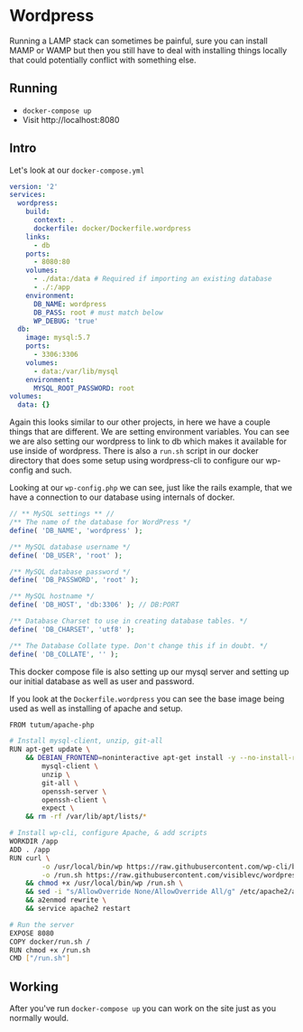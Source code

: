 # Wordpress
Running a LAMP stack can sometimes be painful, sure you can install MAMP or WAMP but then you still have to deal with installing things locally that could potentially conflict with something else. 

## Running
- `docker-compose up`
- Visit http://localhost:8080

## Intro
Let's look at our `docker-compose.yml`

```yml
version: '2'
services:
  wordpress:
    build:
      context: .
      dockerfile: docker/Dockerfile.wordpress
    links:
      - db
    ports:
      - 8080:80
    volumes:
      - ./data:/data # Required if importing an existing database
      - ./:/app
    environment:
      DB_NAME: wordpress
      DB_PASS: root # must match below
      WP_DEBUG: 'true'
  db:
    image: mysql:5.7
    ports:
      - 3306:3306
    volumes:
      - data:/var/lib/mysql
    environment:
      MYSQL_ROOT_PASSWORD: root
volumes:
  data: {}
```

Again this looks similar to our other projects, in here we have a couple things that are different. We are setting environment variables. You can see we are also setting our wordpress to link to db which makes it available for use inside of wordpress. There is also a `run.sh` script in our docker directory that does some setup using wordpress-cli to configure our wp-config and such.

Looking at our `wp-config.php` we can see, just like the rails example, that we have a connection to our database using internals of docker.

```php
// ** MySQL settings ** //
/** The name of the database for WordPress */
define( 'DB_NAME', 'wordpress' );

/** MySQL database username */
define( 'DB_USER', 'root' );

/** MySQL database password */
define( 'DB_PASSWORD', 'root' );

/** MySQL hostname */
define( 'DB_HOST', 'db:3306' ); // DB:PORT

/** Database Charset to use in creating database tables. */
define( 'DB_CHARSET', 'utf8' );

/** The Database Collate type. Don't change this if in doubt. */
define( 'DB_COLLATE', '' );
```

This docker compose file is also setting up our mysql server and setting up our initial database as well as user and password.

If you look at the `Dockerfile.wordpress` you can see the base image being used as well as installing of apache and setup.

```bash
FROM tutum/apache-php

# Install mysql-client, unzip, git-all
RUN apt-get update \
    && DEBIAN_FRONTEND=noninteractive apt-get install -y --no-install-recommends \
        mysql-client \
        unzip \
        git-all \
        openssh-server \
        openssh-client \
        expect \
    && rm -rf /var/lib/apt/lists/*

# Install wp-cli, configure Apache, & add scripts
WORKDIR /app
ADD . /app
RUN curl \
        -o /usr/local/bin/wp https://raw.githubusercontent.com/wp-cli/builds/gh-pages/phar/wp-cli.phar \
        -o /run.sh https://raw.githubusercontent.com/visiblevc/wordpress-starter/master/run.sh \
    && chmod +x /usr/local/bin/wp /run.sh \
    && sed -i "s/AllowOverride None/AllowOverride All/g" /etc/apache2/apache2.conf \
    && a2enmod rewrite \
    && service apache2 restart

# Run the server
EXPOSE 8080
COPY docker/run.sh /
RUN chmod +x /run.sh
CMD ["/run.sh"]
```

## Working
After you've run `docker-compose up` you can work on the site just as you normally would.